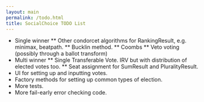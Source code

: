 ```yaml
---
layout: main
permalink: /todo.html
title: SocialChoice TODO List
---
```


* Single winner
** Other condorcet algorithms for RankingResult, e.g. minimax, beatpath.
** Bucklin method.
** Coombs
** Veto voting (possibly through a ballot transform)
* Multi winner
** Single Transferable Vote. IRV but with distribution of elected votes too.
** Seat assignment for SumResult and PluralityResult.
* UI for setting up and inputting votes.
* Factory methods for setting up common types of election.
* More tests.
* More fail-early error checking code.